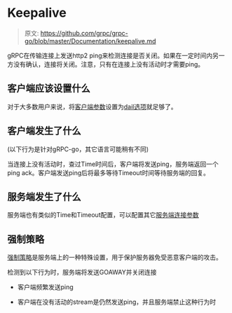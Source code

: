 # Keepalive

>原文: https://github.com/grpc/grpc-go/blob/master/Documentation/keepalive.md

gRPC在传输连接上发送http2 ping来检测连接是否关闭。如果在一定时间内另一方没有确认，连接将关闭。注意，只有在连接上没有活动时才需要ping。


## 客户端应该设置什么

对于大多数用户来说，将[客户端参数](https://pkg.go.dev/google.golang.org/grpc/keepalive?tab=doc#ClientParameters)设置为[dail选项](https://pkg.go.dev/google.golang.org/grpc?tab=doc#WithKeepaliveParams)就足够了。


## 客户端发生了什么

(以下行为是针对gRPC-go，其它语言可能稍有不同)

当连接上没有活动时，查过Time时间后，客户端将发送ping，服务端返回一个ping ack。客户端发送ping后将最多等待Timeout时间等待服务端的回复。

## 服务端发生了什么

服务端也有类似的Time和Timeout配置，可以配置其它[服务端连接参数](https://pkg.go.dev/google.golang.org/grpc/keepalive?tab=doc#ServerParameters)


## 强制策略

[强制策略](https://pkg.go.dev/google.golang.org/grpc/keepalive?tab=doc#EnforcementPolicy)是服务端上的一种特殊设置，用于保护服务器免受恶意客户端的攻击。

检测到以下行为时，服务端将发送GOAWAY并关闭连接

* 客户端频繁发送ping

* 客户端在没有活动的stream是仍然发送ping，并且服务端禁止这种行为时
